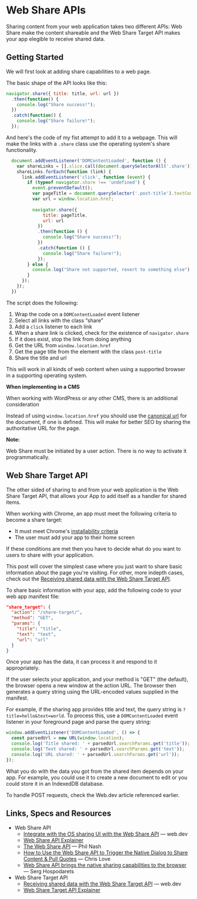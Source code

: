 # Web Share APIs

Sharing content from your web application takes two different APIs: Web Share make the content shareable and the Web Share Target API makes your app elegible to receive shared data.

## Getting Started

We will first look at adding share capabilities to a web page.

The basic shape of the API looks like this:

```js
navigator.share({ title: title, url: url })
  .then(function() { 
    console.log("Share success!");
  })
  .catch(function() {
    console.log("Share failure!");
  });
```

And here's the code of my fist attempt to add it to a webpage. This will make the links with a `.share` class use the operating system's share functionality.

```js
  document.addEventListener('DOMContentLoaded', function () {
    var shareLinks = [].slice.call(document.querySelectorAll('.share'));
    shareLinks.forEach(function (link) {
      link.addEventListener('click', function (event) {
        if (typeof navigator.share !== 'undefined') {
          event.preventDefault();
          var pageTitle = document.querySelector('.post-title').textContent;
          var url = window.location.href;
          
          navigator.share({
              title: pageTitle,
              url: url
            })
            .then(function () {
              console.log("Share success!");
            })
            .catch(function () {
              console.log("Share failure!");
            });
        } else {
          console.log("Share not supported, revert to something else");
        }
      });
    });
  })

```

The script does the following:

1. Wrap the code on a `DOMContentLoaded` event listener
2. Select all links with the class “share”
3. Add a `click` listener to each link
4. When a share link is clicked, check for the existence of `navigator.share`
5. If it does exist, stop the link from doing anything
6. Get the URL from `window.location.href`
7. Get the page title from the element with the class `post-title`
8. Share the title and url

This will work in all kinds of web content when using a supported browser in a supporting operating system.

<div class="message info">
<p><strong>When implementing in a CMS</strong></p>

<p>When working with WordPress or any other CMS, there is an additional consideration</p>

<p>Instead of using <code>window.location.href</code> you should use the <a href="https://www.shopify.com/partners/blog/canonical-urls">canonical url</a> for the document, if one is defined. This will make for better SEO by sharing the authoritative URL for the page.</p>
</div>

<p></p>

<div class="message info">
  <p><strong>Note:</strong></p>
  <p>Web Share must be initiated by a user action. There is no way to activate it programmatically.</p>
</div>

## Web Share Target API

The other sided of sharing to and from your web application is the Web Share Target API, that allows your App to add itself as a handler for shared items.

When working with Chrome, an app must meet the following criteria to become a share target:

* It must meet Chrome's [installability criteria](https://developers.google.com/web/fundamentals/app-install-banners/#criteria)
* The user must add your app to their home screen

If these conditions are met then you have to decide what do you want to users to share with your application.

This post will cover the simplest case where you just want to share basic information about the page you're visiting. For other, more indepth cases, check out the [Receiving shared data with the Web Share Target API](https://web.dev/web-share-target/).

To share basic information with your app, add the following code to your web app manifest file:

```json
"share_target": {
  "action": "/share-target/",
  "method": "GET",
  "params": {
    "title": "title",
    "text": "text",
    "url": "url"
  }
}
```

Once your app has the data, it can process it and respond to it appropriately.

If the user selects your application, and your method is "GET" (the default), the browser opens a new window at the action URL. The browser then generates a query string using the URL-encoded values supplied in the manifest.

For example, if the sharing app provides title and text, the query string is `?title=hello&text=world`. To process this, use a `DOMContentLoaded` event listener in your foreground page and parse the query string:

```js
window.addEventListener('DOMContentLoaded', () => {
  const parsedUrl = new URL(window.location);
  console.log('Title shared: ' + parsedUrl.searchParams.get('title'));
  console.log('Text shared: ' + parsedUrl.searchParams.get('text'));
  console.log('URL shared: ' + parsedUrl.searchParams.get('url'));
});
```

What you do with the data you got from the shared item depends on your app. For example, you could use it to create a new document to edit or you could store it in an IndexedDB database.

To handle POST requests, check the Web.dev article referenced earlier.

## Links, Specs and Resources

* Web Share API
  * [Integrate with the OS sharing UI with the Web Share API](https://web.dev/web-share/) &mdash; web.dev
  * [Web Share API Explainer](https://github.com/w3c/web-share/blob/master/docs/explainer.md)
  * [The Web Share API](https://philna.sh/blog/2017/03/14/the-web-share-api/) &mdash; Phil Nash
  * [How to Use the Web Share API to Trigger the Native Dialog to Share Content & Pull Quotes](https://love2dev.com/blog/webshare-api/) &mdash; Chris Love
  * [Web Share API brings the native sharing capabilities to the browser](https://hospodarets.com/web-share-api) &mdash; Serg Hospodarets
* Web Share Target API
  * [Receiving shared data with the Web Share Target API](https://web.dev/web-share-target/) &mdash; web.dev
  * [Web Share Target API Explainer](https://github.com/w3c/web-share-target/blob/master/docs/explainer.md)
